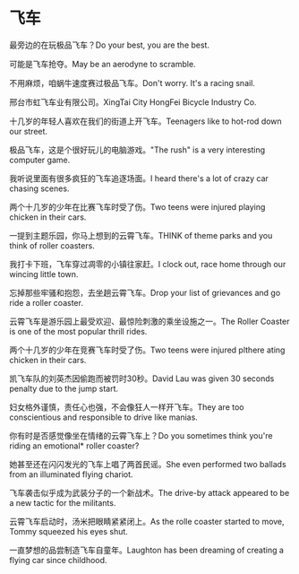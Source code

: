 # 飞车

<p><span class="chinese">最旁边的在玩极品飞车？</span><span class="english">Do your best, you are the best.</span></p>

<p><span class="chinese">可能是飞车抢夺。</span><span class="english">May be an aerodyne to scramble.</span></p>

<p><span class="chinese">不用麻烦，咱蜗牛速度赛过极品飞车。</span><span class="english">Don't worry. It's a racing snail.</span></p>

<p><span class="chinese">邢台市虹飞车业有限公司。</span><span class="english">XingTai City HongFei Bicycle Industry Co.</span></p>

<p><span class="chinese">十几岁的年轻人喜欢在我们的街道上开飞车。</span><span class="english">Teenagers like to hot-rod down our street.</span></p>

<p><span class="chinese">极品飞车，这是个很好玩儿的电脑游戏。</span><span class="english">"The rush" is a very interesting computer game.</span></p>

<p><span class="chinese">我听说里面有很多疯狂的飞车追逐场面。</span><span class="english">I heard there's a lot of crazy car chasing scenes.</span></p>

<p><span class="chinese">两个十几岁的少年在比赛飞车时受了伤。</span><span class="english">Two teens were injured playing chicken in their cars.</span></p>

<p><span class="chinese">一提到主题乐园，你马上想到的云霄飞车。</span><span class="english">THINK of theme parks and you think of roller coasters.</span></p>

<p><span class="chinese">我打卡下班，飞车穿过凋零的小镇往家赶。</span><span class="english">I clock out, race home through our wincing little town.</span></p>

<p><span class="chinese">忘掉那些牢骚和抱怨，去坐趟云霄飞车。</span><span class="english">Drop your list of grievances and go ride a roller coaster.</span></p>

<p><span class="chinese">云霄飞车是游乐园上最受欢迎、最惊险刺激的乘坐设施之一。</span><span class="english">The Roller Coaster is one of the most popular thrill rides.</span></p>

<p><span class="chinese">两个十几岁的少年在竞赛飞车时受了伤。</span><span class="english">Two teens were injured plthere ating chicken in their cars.</span></p>

<p><span class="chinese">凯飞车队的刘英杰因偷跑而被罚时30秒。</span><span class="english">David Lau was given 30 seconds penalty due to the jump start.</span></p>

<p><span class="chinese">妇女格外谨慎，责任心也强，不会像狂人一样开飞车。</span><span class="english">They are too conscientious and responsible to drive like manias.</span></p>

<p><span class="chinese">你有时是否感觉像坐在情绪的云霄飞车上？</span><span class="english">Do you sometimes think you're riding an emotional* roller coaster?</span></p>

<p><span class="chinese">她甚至还在闪闪发光的飞车上唱了两首民谣。</span><span class="english">She even performed two ballads from an illuminated flying chariot.</span></p>

<p><span class="chinese">飞车袭击似乎成为武装分子的一个新战术。</span><span class="english">The drive-by attack appeared to be a new tactic for the militants.</span></p>

<p><span class="chinese">云霄飞车启动时，汤米把眼睛紧紧闭上。</span><span class="english">As the rolle coaster started to move, Tommy squeezed his eyes shut.</span></p>

<p><span class="chinese">一直梦想的品尝制造飞车自童年。</span><span class="english">Laughton has been dreaming of creating a flying car since childhood.</span></p>

